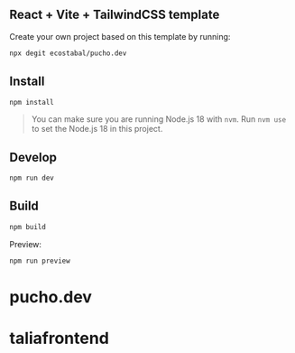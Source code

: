 ## React + Vite + TailwindCSS template

Create your own project based on this template by running:

```bash
npx degit ecostabal/pucho.dev
```

## Install

```bash
npm install
```

> You can make sure you are running Node.js 18 with `nvm`. Run `nvm use` to set the Node.js 18 in this project.

## Develop

```bash
npm run dev
```

## Build

```bash
npm build
```

Preview:

```bash
npm run preview
```

# pucho.dev
# taliafrontend
